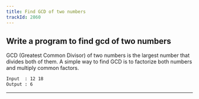 ```yaml
---
title: Find GCD of two numbers
trackId: 2860
---
```


## Write a program to find gcd of two numbers

GCD (Greatest Common Divisor) of two numbers is the largest number that divides both of them. A simple way to find GCD is to factorize both numbers and multiply common factors.

```txt
Input  : 12 18
Output : 6
```

---
